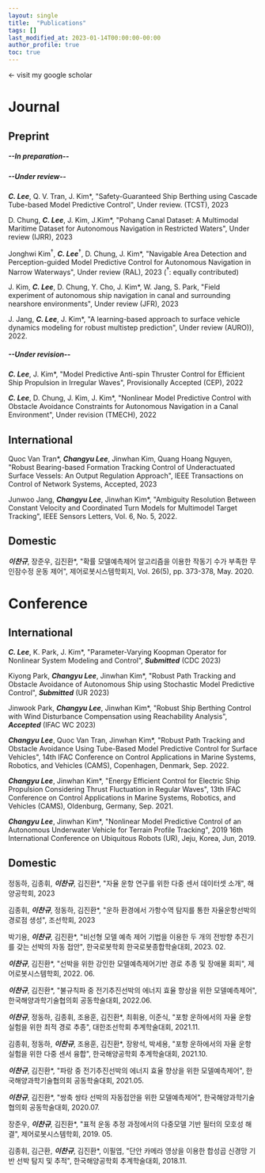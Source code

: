```yaml
---
layout: single
title:  "Publications"
tags: []
last_modified_at: 2023-01-14T00:00:00-00:00
author_profile: true
toc: true
---
```


&larr; visit my google scholar

# Journal
## Preprint
##### --In preparation--
<!-- Dongha Chung, Jonghwi Kim, ***Changyu Lee***, Jinwhan Kim*, "Pohang Canal Dataset: A Multimodal Maritime Dataset for Autonomous Navigation in Restricted Waters", In prep., 2023

***Changyu Lee***, Quoc Van Tran, Jinwhan Kim*, "Safety-Guaranteed Ship Berthing using Cascade Tube-based Model Predictive Control", In prep., 2023

Jonghwi Kim, ***Changyu Lee***, Dongha Chung, Jinwhan Kim*, "Navigable Area Detection and Path Folloing Control for Autonomous Ship Navigation in Narrow Waterways", under review, 2023 -->



##### --Under review--

***C. Lee***, Q. V. Tran, J. Kim*, "Safety-Guaranteed Ship Berthing using Cascade Tube-based Model Predictive Control", Under review. (TCST), 2023


<!-- ***Changyu Lee***, Kiyong Park, Jinwhan Kim*, "Parameter-Varying Koopman Operator for Nonlinear System Modeling and Control", under review, 2023

Jonghwi Kim, ***Changyu Lee***, Dongha Chung, Yonghoon Cho, Jinwhan Kim∗, Wangseok Jang, Saeyong Park, "Field experiment of autonomous ship navigation in canal and surrounding nearshore environments", under review, 2023

Junwoo Jang, ***Changyu Lee***, Jinwhan Kim*, "A learning-based approach to surface vehicle dynamics modeling for robust multistep prediction," under review, 2022. -->

D. Chung, ***C. Lee***, J. Kim, J.Kim*, "Pohang Canal Dataset: A Multimodal Maritime Dataset for Autonomous Navigation in Restricted Waters", Under review (IJRR), 2023


Jonghwi Kim$^\dagger$, ***C. Lee***$^\dagger$, D. Chung, J. Kim*, "Navigable Area Detection and Perception-guided Model Predictive Control for Autonomous Navigation in Narrow Waterways", Under review (RAL), 2023 ($^\dagger$: equally contributed)


J. Kim, ***C. Lee***, D. Chung, Y. Cho, J. Kim*, W. Jang, S. Park, "Field experiment of autonomous ship navigation in canal and surrounding nearshore environments", Under review (JFR), 2023

J. Jang, ***C. Lee***, J. Kim*, "A learning-based approach to surface vehicle dynamics modeling for robust multistep prediction", Under review (AURO)), 2022.

##### --Under revision--

<!-- ***Changyu Lee***, Jinwhan Kim*, "Model Predictive Anti-spin Thruster Control for Efficient Ship Propulsion in Irregular Waves", Under revision, 2022

***Changyu Lee***, Dongha Chung, Jonghwi Kim, Jinwhan Kim*, "Nonlinear Model Predictive Control with Obstacle Avoidance Constraints for Autonomous Navigation in a Canal Environment", Under revision, 2022  -->

***C. Lee***, J. Kim*, "Model Predictive Anti-spin Thruster Control for Efficient Ship Propulsion in Irregular Waves", Provisionally Accepted (CEP), 2022

***C. Lee***, D. Chung, J. Kim, J. Kim*, "Nonlinear Model Predictive Control with Obstacle Avoidance Constraints for Autonomous Navigation in a Canal Environment", Under revision (TMECH), 2022 

## International
<!-- (1st - 5 papers, 2nd - 5 papers) -->

<!-- ***Changyu Lee*** et al., "Deep Koopman Operator ~," In prep. (5/100), 2023 -->

<!-- Jonghwi Kim⁺, ***Changyu Lee⁺*** et al., "GPS-free Autonomous Navigation ~," In prep. (10/100), 2023 (⁺ eq. contrib.) -->

<!-- Dongha Chung, ***Changyu Lee*** et al., "Pohang Canal Dataset ~," In prep (100/100)., 2023 -->

Quoc Van Tran*, ***Changyu Lee***, Jinwhan Kim, Quang Hoang Nguyen, "Robust Bearing-based Formation Tracking Control of Underactuated Surface Vessels: An Output Regulation Approach", IEEE Transactions on Control of Network Systems, Accepted, 2023

Junwoo Jang, ***Changyu Lee***, Jinwhan Kim*, "Ambiguity Resolution Between Constant Velocity and Coordinated Turn Models for Multimodel Target Tracking", IEEE Sensors Letters, Vol. 6, No. 5, 2022.


## Domestic
***이찬규***, 장준우, 김진환*, "확률 모델예측제어 알고리즘을 이용한 작동기 수가 부족한 무인잠수정 운동 제어", 제어로봇시스템학회지, Vol. 26(5), pp. 373-378, May. 2020.


# Conference
## International
***C. Lee***, K. Park, J. Kim*, "Parameter-Varying Koopman Operator for Nonlinear System Modeling and Control", ***Submitted*** (CDC 2023)

Kiyong Park, ***Changyu Lee***, Jinwhan Kim*, "Robust Path Tracking and Obstacle Avoidance of Autonomous Ship using Stochastic Model Predictive Control", ***Submitted*** (UR 2023)

Jinwook Park, ***Changyu Lee***, Jinwhan Kim*, "Robust Ship Berthing Control with Wind Disturbance Compensation using Reachability Analysis", ***Accepted*** (IFAC WC 2023)

***Changyu Lee***, Quoc Van Tran, Jinwhan Kim*, "Robust Path Tracking and Obstacle Avoidance Using Tube-Based Model Predictive Control for Surface Vehicles", 14th IFAC Conference on Control Applications in Marine Systems, Robotics, and Vehicles (CAMS), Copenhagen, Denmark, Sep. 2022.

***Changyu Lee***, Jinwhan Kim*, "Energy Efficient Control for Electric Ship Propulsion Considering Thrust Fluctuation in Regular Waves", 13th IFAC Conference on Control Applications in Marine Systems, Robotics, and Vehicles (CAMS), Oldenburg, Germany, Sep. 2021.

***Changyu Lee***, Jinwhan Kim*, "Nonlinear Model Predictive Control of an Autonomous Underwater Vehicle for Terrain Profile Tracking", 2019 16th International Conference on Ubiquitous Robots (UR), Jeju, Korea, Jun, 2019.


## Domestic

정동하, 김종휘, ***이찬규***, 김진환*, "자율 운항 연구를 위한 다중 센서 데이터셋 소개", 해양공학회, 2023

김종휘, ***이찬규***, 정동하, 김진환*, "운하 환경에서 가항수역 탐지를 통한 자율운항선박의 경로점 생성", 조선학회, 2023

박기용, ***이찬규***, 김진환*, "비선형 모델 예측 제어 기법을 이용한 두 개의 전방향 추진기를 갖는 선박의 자동 접안", 한국로봇학회 한국로봇종합학술대회, 2023. 02.

***이찬규***, 김진환*, "선박을 위한 강인한 모델예측제어기반 경로 추종 및 장애물 회피", 제어로봇시스템학회, 2022. 06.

***이찬규***, 김진환*, "불규칙파 중 전기추진선박의 에너지 효율 향상을 위한 모델예측제어", 한국해양과학기술협의회 공동학술대회, 2022.06.

***이찬규***, 정동하, 김종휘, 조용훈, 김진환*, 최휘용, 이준식, "포항 운하에서의 자율 운항 실험을 위한 최적 경로 추종", 대한조선학회 추계학술대회, 2021.11.

김종휘, 정동하, ***이찬규***, 조용훈, 김진환*, 장왕석, 박세용, "포항 운하에서의 자율 운항 실험을 위한 다중 센서 융합", 한국해양공학회 추계학술대회, 2021.10.

***이찬규***, 김진환*, "파랑 중 전기추진선박의 에너지 효율 향상을 위한 모델예측제어", 한국해양과학기술협의회 공동학술대회, 2021.05.

***이찬규***, 김진환*, "쌍축 쌍타 선박의 자동접안을 위한 모델예측제어", 한국해양과학기술협의회 공동학술대회, 2020.07.

장준우, ***이찬규***, 김진환*, "표적 운동 추정 과정에서의 다중모델 기반 필터의 모호성 해결", 제어로봇시스템학회, 2019. 05.

김종휘, 김근환, ***이찬규***, 김진환*, 이필엽, "단안 카메라 영상을 이용한 합성곱 신경망 기반 선박 탐지 및 추적", 한국해양공학회 추계학술대회, 2018.11.


